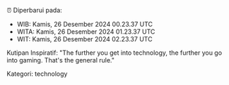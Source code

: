 ⏰ Diperbarui pada:
- WIB: Kamis, 26 Desember 2024 00.23.37 UTC
- WITA: Kamis, 26 Desember 2024 01.23.37 UTC
- WIT: Kamis, 26 Desember 2024 02.23.37 UTC

Kutipan Inspiratif:
"The further you get into technology, the further you go into gaming. That's the general rule."


Kategori: technology

